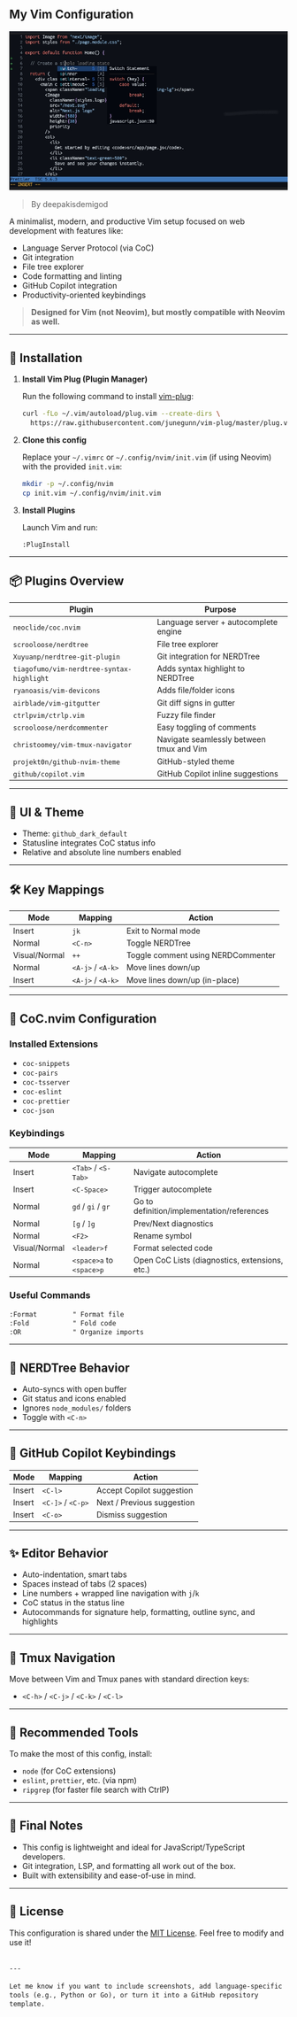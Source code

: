 
## My Vim Configuration

![vim with copilot demo](https://raw.githubusercontent.com/DeepakisDemigod/vim-config/refs/heads/master/Screenshot_2025-09-13-17-29-05-85_84d3000e3f4017145260f7618db1d683.jpg)

> By deepakisdemigod

A minimalist, modern, and productive Vim setup focused on web development with features like:

- Language Server Protocol (via CoC)
- Git integration
- File tree explorer
- Code formatting and linting
- GitHub Copilot integration
- Productivity-oriented keybindings

> **Designed for Vim (not Neovim), but mostly compatible with Neovim as well.**

---

## 📁 Installation

1. **Install Vim Plug (Plugin Manager)**

   Run the following command to install [vim-plug](https://github.com/junegunn/vim-plug):

   ```bash
   curl -fLo ~/.vim/autoload/plug.vim --create-dirs \
     https://raw.githubusercontent.com/junegunn/vim-plug/master/plug.vim
   ```

2. **Clone this config**

   Replace your `~/.vimrc` or `~/.config/nvim/init.vim` (if using Neovim) with the provided `init.vim`:

   ```bash
   mkdir -p ~/.config/nvim
   cp init.vim ~/.config/nvim/init.vim
   ```

3. **Install Plugins**

   Launch Vim and run:

   ```
   :PlugInstall
   ```

---

## 📦 Plugins Overview

| Plugin                                    | Purpose                                  |
| ----------------------------------------- | ---------------------------------------- |
| `neoclide/coc.nvim`                       | Language server + autocomplete engine    |
| `scrooloose/nerdtree`                     | File tree explorer                       |
| `Xuyuanp/nerdtree-git-plugin`             | Git integration for NERDTree             |
| `tiagofumo/vim-nerdtree-syntax-highlight` | Adds syntax highlight to NERDTree        |
| `ryanoasis/vim-devicons`                  | Adds file/folder icons                   |
| `airblade/vim-gitgutter`                  | Git diff signs in gutter                 |
| `ctrlpvim/ctrlp.vim`                      | Fuzzy file finder                        |
| `scrooloose/nerdcommenter`                | Easy toggling of comments                |
| `christoomey/vim-tmux-navigator`          | Navigate seamlessly between tmux and Vim |
| `projekt0n/github-nvim-theme`             | GitHub-styled theme                      |
| `github/copilot.vim`                      | GitHub Copilot inline suggestions        |

---

## 🎨 UI & Theme

* Theme: `github_dark_default`
* Statusline integrates CoC status info
* Relative and absolute line numbers enabled

---

## 🛠️ Key Mappings

| Mode          | Mapping           | Action                             |
| ------------- | ----------------- | ---------------------------------- |
| Insert        | `jk`              | Exit to Normal mode                |
| Normal        | `<C-n>`           | Toggle NERDTree                    |
| Visual/Normal | `++`              | Toggle comment using NERDCommenter |
| Normal        | `<A-j>` / `<A-k>` | Move lines down/up                 |
| Insert        | `<A-j>` / `<A-k>` | Move lines down/up (in-place)      |

---

## 🧠 CoC.nvim Configuration

### Installed Extensions

* `coc-snippets`
* `coc-pairs`
* `coc-tsserver`
* `coc-eslint`
* `coc-prettier`
* `coc-json`

### Keybindings

| Mode          | Mapping                  | Action                                         |
| ------------- | ------------------------ | ---------------------------------------------- |
| Insert        | `<Tab>` / `<S-Tab>`      | Navigate autocomplete                          |
| Insert        | `<C-Space>`              | Trigger autocomplete                           |
| Normal        | `gd` / `gi` / `gr`       | Go to definition/implementation/references     |
| Normal        | `[g` / `]g`              | Prev/Next diagnostics                          |
| Normal        | `<F2>`                   | Rename symbol                                  |
| Visual/Normal | `<leader>f`              | Format selected code                           |
| Normal        | `<space>a` to `<space>p` | Open CoC Lists (diagnostics, extensions, etc.) |

### Useful Commands

```vim
:Format         " Format file
:Fold           " Fold code
:OR             " Organize imports
```

---

## 🌳 NERDTree Behavior

* Auto-syncs with open buffer
* Git status and icons enabled
* Ignores `node_modules/` folders
* Toggle with `<C-n>`

---

## 🤖 GitHub Copilot Keybindings

| Mode   | Mapping           | Action                     |
| ------ | ----------------- | -------------------------- |
| Insert | `<C-l>`           | Accept Copilot suggestion  |
| Insert | `<C-]>` / `<C-p>` | Next / Previous suggestion |
| Insert | `<C-o>`           | Dismiss suggestion         |

---

## ✨ Editor Behavior

* Auto-indentation, smart tabs
* Spaces instead of tabs (2 spaces)
* Line numbers + wrapped line navigation with `j`/`k`
* CoC status in the status line
* Autocommands for signature help, formatting, outline sync, and highlights

---

## 🔁 Tmux Navigation

Move between Vim and Tmux panes with standard direction keys:

* `<C-h>` / `<C-j>` / `<C-k>` / `<C-l>`

---

## 🧼 Recommended Tools

To make the most of this config, install:

* `node` (for CoC extensions)
* `eslint`, `prettier`, etc. (via npm)
* `ripgrep` (for faster file search with CtrlP)

---

## 📌 Final Notes

* This config is lightweight and ideal for JavaScript/TypeScript developers.
* Git integration, LSP, and formatting all work out of the box.
* Built with extensibility and ease-of-use in mind.

---

## 🧾 License

This configuration is shared under the [MIT License](https://opensource.org/licenses/MIT). Feel free to modify and use it!

```

---

Let me know if you want to include screenshots, add language-specific tools (e.g., Python or Go), or turn it into a GitHub repository template.
```
